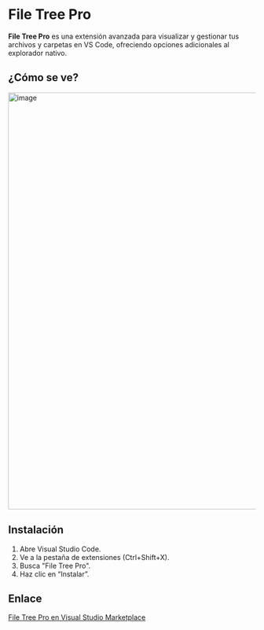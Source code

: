 # File Tree Pro

**File Tree Pro** es una extensión avanzada para visualizar y gestionar tus archivos y carpetas en VS Code, ofreciendo opciones adicionales al explorador nativo.

## ¿Cómo se ve?

<img width="1026" height="848" alt="image" src="https://github.com/user-attachments/assets/c66d6527-afed-49d2-ad07-34bfff1bad27" />


## Instalación

1. Abre Visual Studio Code.
2. Ve a la pestaña de extensiones (Ctrl+Shift+X).
3. Busca "File Tree Pro".
4. Haz clic en “Instalar”.

## Enlace

[File Tree Pro en Visual Studio Marketplace](https://marketplace.visualstudio.com/items?itemName=0xTanzim.filetree-pro)

